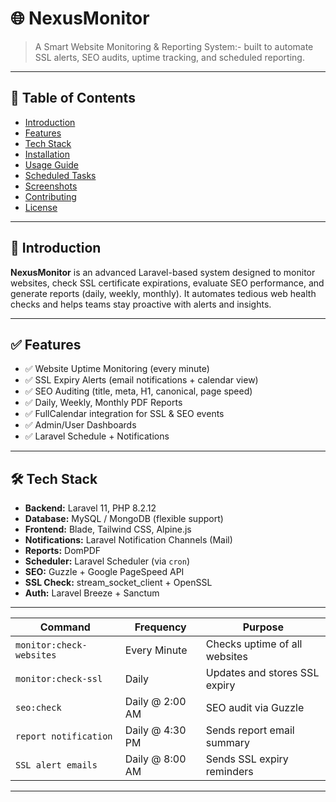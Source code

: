 # 🌐 NexusMonitor

> A Smart Website Monitoring & Reporting System:- built to automate SSL alerts, SEO audits, uptime tracking, and scheduled reporting.

---

## 📌 Table of Contents

- [Introduction](#introduction)
- [Features](#features)
- [Tech Stack](#tech-stack)
- [Installation](#installation)
- [Usage Guide](#usage-guide)
- [Scheduled Tasks](#scheduled-tasks)
- [Screenshots](#screenshots)
- [Contributing](#contributing)
- [License](#license)

---

## 🚀 Introduction

**NexusMonitor** is an advanced Laravel-based system designed to monitor websites, check SSL certificate expirations, evaluate SEO performance, and generate reports (daily, weekly, monthly). It automates tedious web health checks and helps teams stay proactive with alerts and insights.

---

## ✅ Features

- ✅ Website Uptime Monitoring (every minute)
- ✅ SSL Expiry Alerts (email notifications + calendar view)
- ✅ SEO Auditing (title, meta, H1, canonical, page speed)
- ✅ Daily, Weekly, Monthly PDF Reports
- ✅ FullCalendar integration for SSL & SEO events
- ✅ Admin/User Dashboards
- ✅ Laravel Schedule + Notifications

---

## 🛠️ Tech Stack

- **Backend:** Laravel 11, PHP 8.2.12
- **Database:** MySQL / MongoDB (flexible support)
- **Frontend:** Blade, Tailwind CSS, Alpine.js
- **Notifications:** Laravel Notification Channels (Mail)
- **Reports:** DomPDF
- **Scheduler:** Laravel Scheduler (via `cron`)
- **SEO:** Guzzle + Google PageSpeed API
- **SSL Check:** stream_socket_client + OpenSSL
- **Auth:** Laravel Breeze + Sanctum

---

| Command                  | Frequency       | Purpose                       |
| ------------------------ | --------------- | ----------------------------- |
| `monitor:check-websites` | Every Minute    | Checks uptime of all websites |
| `monitor:check-ssl`      | Daily           | Updates and stores SSL expiry |
| `seo:check`              | Daily @ 2:00 AM | SEO audit via Guzzle          |
| `report notification`    | Daily @ 4:30 PM | Sends report email summary    |
| `SSL alert emails`       | Daily @ 8:00 AM | Sends SSL expiry reminders    |



---

